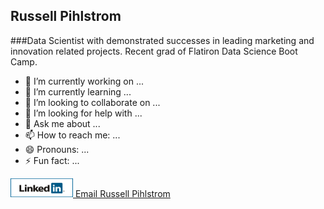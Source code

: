 ## Russell Pihlstrom 
###Data Scientist with demonstrated successes in leading marketing and innovation related projects.  Recent grad of Flatiron Data Science Boot Camp.

- 👀 I’m currently working on ...
- 🌱 I’m currently learning ...
- 👯 I’m looking to collaborate on ...
- 🤔 I’m looking for help with ...
- 💬 Ask me about ...
- 📫 How to reach me: ...
- 😄 Pronouns: ...
- ⚡ Fun fact: ...

<a href="https://www.linkedin.com/in/rgpihlstrom/">
         <img alt="Qries" src="https://github.com/rgpihlstrom/rgpihlstrom/blob/main/linkedinbannerpg1.png"
         width=100" height="30">
      </a>
<a href = "mailto:rgpihlstrom@yahoo.com">Email Russell Pihlstrom</a>

